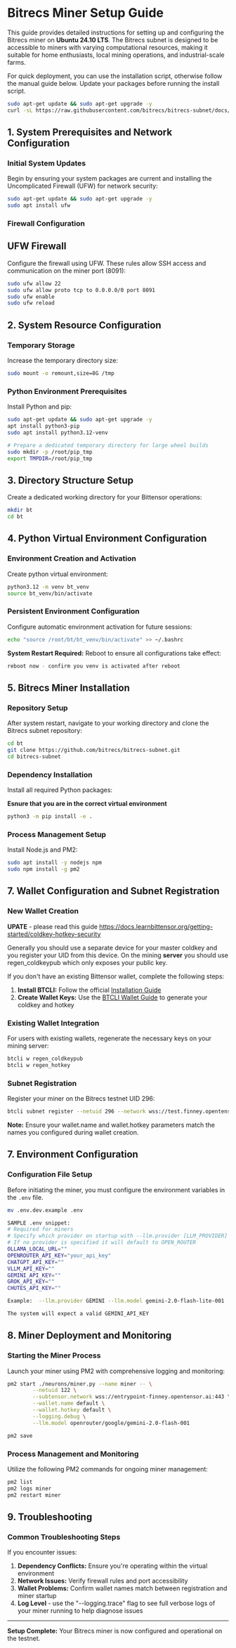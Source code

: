# Bitrecs Miner Setup Guide

This guide provides detailed instructions for setting up and configuring the Bitrecs miner on **Ubuntu 24.10 LTS**. The Bitrecs subnet is designed to be accessible to miners with varying computational resources, making it suitable for home enthusiasts, local mining operations, and industrial-scale farms.

For quick deployment, you can use the installation script, otherwise follow the manual guide below. Update your packages before running the install script. 
```bash
sudo apt-get update && sudo apt-get upgrade -y
curl -sL https://raw.githubusercontent.com/bitrecs/bitrecs-subnet/docs/scripts/install_miner.sh | bash
```

## 1. System Prerequisites and Network Configuration

### Initial System Updates
Begin by ensuring your system packages are current and installing the Uncomplicated Firewall (UFW) for network security:

```bash
sudo apt-get update && sudo apt-get upgrade -y
sudo apt install ufw
```

### Firewall Configuration
## UFW Firewall
Configure the firewall using UFW. These rules allow SSH access and communication on the miner port (8091):

```bash
sudo ufw allow 22
sudo ufw allow proto tcp to 0.0.0.0/0 port 8091
sudo ufw enable
sudo ufw reload
```

## 2. System Resource Configuration

### Temporary Storage
Increase the temporary directory size:

```bash
sudo mount -o remount,size=8G /tmp
```

### Python Environment Prerequisites
Install Python and pip:

```bash
sudo apt-get update && sudo apt-get upgrade -y
apt install python3-pip
sudo apt install python3.12-venv

# Prepare a dedicated temporary directory for large wheel builds
sudo mkdir -p /root/pip_tmp
export TMPDIR=/root/pip_tmp
```

## 3. Directory Structure Setup

Create a dedicated working directory for your Bittensor operations:

```bash
mkdir bt
cd bt
```

## 4. Python Virtual Environment Configuration

### Environment Creation and Activation
Create python virtual environment:

```bash
python3.12 -m venv bt_venv
source bt_venv/bin/activate
```

### Persistent Environment Configuration
Configure automatic environment activation for future sessions:

```bash
echo "source /root/bt/bt_venv/bin/activate" >> ~/.bashrc
```

**System Restart Required:** Reboot to ensure all configurations take effect:
```bash
reboot now - confirm you venv is activated after reboot
```

## 5. Bitrecs Miner Installation

### Repository Setup
After system restart, navigate to your working directory and clone the Bitrecs subnet repository:

```bash
cd bt
git clone https://github.com/bitrecs/bitrecs-subnet.git
cd bitrecs-subnet
```

### Dependency Installation
Install all required Python packages:

**Esnure that you are in the correct virtual environment**

```bash
python3 -m pip install -e .
```

### Process Management Setup
Install Node.js and PM2:

```bash
sudo apt install -y nodejs npm
sudo npm install -g pm2
```


## 7. Wallet Configuration and Subnet Registration

### New Wallet Creation

**UPATE** - please read this guide https://docs.learnbittensor.org/getting-started/coldkey-hotkey-security

Generally you should use a separate device for your master coldkey and you register your UID from this device.  On the mining **server** you should use regen_coldkeypub which only exposes your public key.

If you don't have an existing Bittensor wallet, complete the following steps:

1. **Install BTCLI:** Follow the official [Installation Guide](https://docs.bittensor.com/getting-started/install-btcli)
2. **Create Wallet Keys:** Use the [BTCLI Wallet Guide](https://docs.bittensor.com/btcli#btcli-wallet) to generate your coldkey and hotkey

### Existing Wallet Integration
For users with existing wallets, regenerate the necessary keys on your mining server:

```bash
btcli w regen_coldkeypub
btcli w regen_hotkey
```

### Subnet Registration
Register your miner on the Bitrecs testnet UID 296:

```bash
btcli subnet register --netuid 296 --network wss://test.finney.opentensor.ai:443 --wallet.name default --wallet.hotkey default
```

**Note:** Ensure your wallet.name and wallet.hotkey parameters match the names you configured during wallet creation.

## 7. Environment Configuration

### Configuration File Setup
Before initiating the miner, you must configure the environment variables in the `.env` file. 


```bash
mv .env.dev.example .env

SAMPLE .env snippet:
# Required for miners 
# Specify which provider on startup with --llm.provider [LLM_PROVIDER] 
# If no provider is specified it will default to OPEN_ROUTER
OLLAMA_LOCAL_URL=""
OPENROUTER_API_KEY="your_api_key"
CHATGPT_API_KEY=""
VLLM_API_KEY=""
GEMINI_API_KEY=""
GROK_API_KEY=""
CHUTES_API_KEY=""

Example:  --llm.provider GEMINI --llm.model gemini-2.0-flash-lite-001

The system will expect a valid GEMINI_API_KEY 

```

## 8. Miner Deployment and Monitoring

### Starting the Miner Process
Launch your miner using PM2 with comprehensive logging and monitoring:

```bash
pm2 start ./neurons/miner.py --name miner -- \
        --netuid 122 \
        --subtensor.network wss://entrypoint-finney.opentensor.ai:443 \
        --wallet.name default \
        --wallet.hotkey default \
        --logging.debug \
        --llm.model openrouter/google/gemini-2.0-flash-001	

pm2 save        
```

### Process Management and Monitoring
Utilize the following PM2 commands for ongoing miner management:

```bash
pm2 list
pm2 logs miner     
pm2 restart miner
```

## 9. Troubleshooting

### Common Troubleshooting Steps
If you encounter issues:

1. **Dependency Conflicts:** Ensure you're operating within the virtual environment
2. **Network Issues:** Verify firewall rules and port accessibility
3. **Wallet Problems:** Confirm wallet names match between registration and miner startup
4. **Log Level** - use the "--logging.trace" flag to see full verbose logs of your miner running to help diagnose issues

---

**Setup Complete:** Your Bitrecs miner is now configured and operational on the testnet. 
